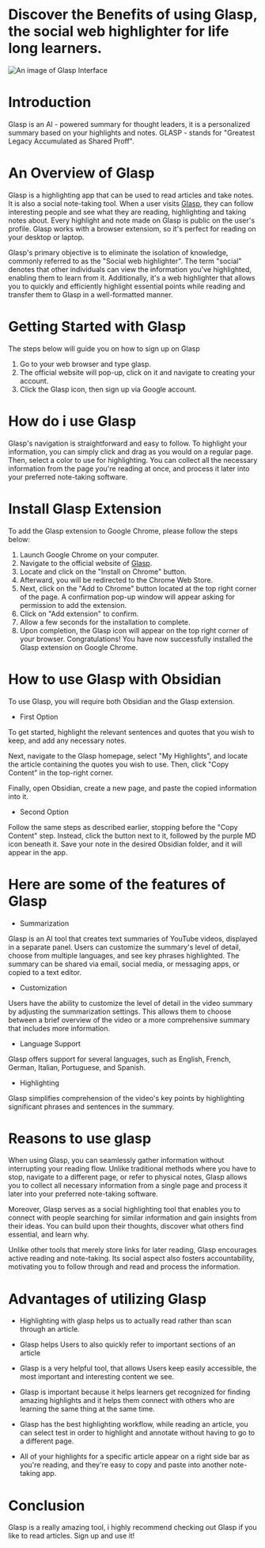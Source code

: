 # Discover the Benefits of using Glasp, the social web highlighter for life long learners.
![An image of Glasp Interface](https://glasp.co/src/img/logo.png)

# Introduction
Glasp is an AI - powered summary for thought leaders, it is a personalized summary based on your highlights
and notes. GLASP - stands for "Greatest Legacy Accumulated as Shared Proff".

# An Overview of Glasp
Glasp is a highlighting app that can be used to read articles and take notes. It is also a social note-taking
tool. When a user visits [Glasp](Glasp.co), they can follow interesting people and see what they are reading, highlighting and taking notes about. Every highlight and note made on Glasp is public on the user's profile. Glasp works with a browser extensiom, so it's perfect for reading on your desktop or laptop. 

Glasp's   primary objective is to eliminate the isolation of knowledge, commonly referred to as the "Social web highlighter". The term "social" denotes that other individuals can view the information you've highlighted, enabling them to learn from it. Additionally, it's a web highlighter that allows you to quickly and efficiently highlight essential points while reading and transfer them to Glasp in a well-formatted manner.

# Getting Started with Glasp
  The steps below will guide you on how to sign up on Glasp
  1. Go to your web browser and type glasp.
  2. The official website will pop-up, click on it and navigate to creating your account.
  3. Click the Glasp icon, then sign up via Google account.

  # How do i use Glasp
Glasp's navigation is straightforward and easy to follow. To highlight your information, you can simply click and drag as you would on a regular page. Then, select a color to use for highlighting. You can collect all the necessary information from the page you're reading at once, and process it later into your preferred note-taking software.

# Install Glasp Extension
To add the Glasp extension to Google Chrome, please follow the steps below:

1. Launch Google Chrome on your computer.
2. Navigate to the official website of [Glasp](glasp.co).
3. Locate and click on the "Install on Chrome" button.
4. Afterward, you will be redirected to the Chrome Web Store.
5. Next, click on the "Add to Chrome" button located at the top right corner of the page.
  A confirmation pop-up window will appear asking for permission to add the extension. 
6. Click on "Add extension" to confirm.
7. Allow a few seconds for the installation to complete.
8. Upon completion, the Glasp icon will appear on the top right corner of your browser.
 Congratulations! You have now successfully installed the Glasp extension on Google Chrome.


# How to use Glasp with Obsidian
To use Glasp, you will require both Obsidian and the Glasp extension.

 * First Option

 To get started, highlight the relevant sentences and quotes that you wish to keep, and add any necessary notes.

Next, navigate to the Glasp homepage, select "My Highlights", and locate the article containing the quotes you wish to use. Then, click "Copy Content" in the top-right corner.

Finally, open Obsidian, create a new page, and paste the copied information into it.

* Second Option

Follow the same steps as described earlier, stopping before the "Copy Content" step. Instead, click the button next to it, followed by the purple MD icon beneath it. Save your note in the desired Obsidian folder, and it will appear in the app.

# Here are some of the features of Glasp
- Summarization

Glasp is an AI tool that creates text summaries of YouTube videos, displayed in a separate panel. Users can customize the summary's level of detail, choose from multiple languages, and see key phrases highlighted. The summary can be shared via email, social media, or messaging apps, or copied to a text editor.

- Customization

Users have the ability to customize the level of detail in the video summary by adjusting the summarization settings. This allows them to choose between a brief overview of the video or a more comprehensive summary that includes more information.

- Language Support

Glasp offers support for several languages, such as English, French, German, Italian, Portuguese, and Spanish.

- Highlighting

Glasp simplifies comprehension of the video's key points by highlighting significant phrases and sentences in the summary.


 # Reasons to use glasp
When using Glasp, you can seamlessly gather information without interrupting your reading flow. Unlike traditional methods where you have to stop, navigate to a different page, or refer to physical notes, Glasp allows you to collect all necessary information from a single page and process it later into your preferred note-taking software.

Moreover, Glasp serves as a social highlighting tool that enables you to connect with people searching for similar information and gain insights from their ideas. You can build upon their thoughts, discover what others find essential, and learn why.

Unlike other tools that merely store links for later reading, Glasp encourages active reading and note-taking. Its social aspect also fosters accountability, motivating you to follow through and read and process the information.



# Advantages of utilizing Glasp

* Highlighting with glasp helps us to actually read rather than scan through an article.

* Glasp helps Users to also quickly refer to important sections of an article

* Glasp is a very helpful tool, that allows Users keep easily accessible, the most important and interesting content we see.

* Glasp is important because it helps learners get recognized for finding amazing highlights and it helps them connect with others who are learning the same thing at the same time.

* Glasp has the best highlighting workflow, while reading an article, you can select test in order to highlight and annotate without having to go to a different page.

* All of your highlights for a specific article appear on a right side bar as you're reading, and they're easy to copy and paste into another note-taking app.

# Conclusion
Glasp is a really amazing tool, i highly recommend checking out Glasp if you like to read articles. Sign up and use it!